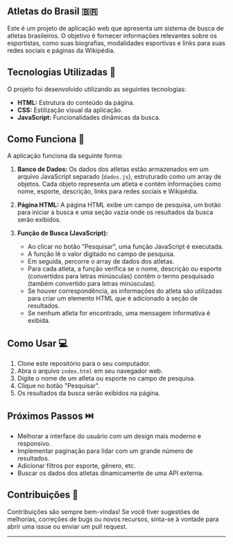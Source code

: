 ## Atletas do Brasil 🇧🇷

Este é um projeto de aplicação web que apresenta um sistema de busca de atletas brasileiros. O objetivo é fornecer informações relevantes sobre os esportistas, como suas biografias, modalidades esportivas e links para suas redes sociais e páginas da Wikipédia.

## Tecnologias Utilizadas 🚀

O projeto foi desenvolvido utilizando as seguintes tecnologias:

- **HTML:** Estrutura do conteúdo da página.
- **CSS:** Estilização visual da aplicação.
- **JavaScript:** Funcionalidades dinâmicas da busca.

## Como Funciona 🤔

A aplicação funciona da seguinte forma:

1. **Banco de Dados:** Os dados dos atletas estão armazenados em um arquivo JavaScript separado (`dados.js`), estruturado como um array de objetos. Cada objeto representa um atleta e contém informações como nome, esporte, descrição, links para redes sociais e Wikipédia.

2. **Página HTML:** A página HTML exibe um campo de pesquisa, um botão para iniciar a busca e uma seção vazia onde os resultados da busca serão exibidos.

3. **Função de Busca (JavaScript):**
   - Ao clicar no botão "Pesquisar", uma função JavaScript é executada.
   - A função lê o valor digitado no campo de pesquisa.
   - Em seguida, percorre o array de dados dos atletas.
   - Para cada atleta, a função verifica se o nome, descrição ou esporte (convertidos para letras minúsculas) contêm o termo pesquisado (também convertido para letras minúsculas).
   - Se houver correspondência, as informações do atleta são utilizadas para criar um elemento HTML que é adicionado à seção de resultados.
   - Se nenhum atleta for encontrado, uma mensagem informativa é exibida.

## Como Usar 💻

1. Clone este repositório para o seu computador.
2. Abra o arquivo `index.html` em seu navegador web.
3. Digite o nome de um atleta ou esporte no campo de pesquisa.
4. Clique no botão "Pesquisar".
5. Os resultados da busca serão exibidos na página.

## Próximos Passos ⏭️

- Melhorar a interface do usuário com um design mais moderno e responsivo.
- Implementar paginação para lidar com um grande número de resultados.
- Adicionar filtros por esporte, gênero, etc.
- Buscar os dados dos atletas dinamicamente de uma API externa.

## Contribuições 🤝

Contribuições são sempre bem-vindas! Se você tiver sugestões de melhorias, correções de bugs ou novos recursos, sinta-se à vontade para abrir uma issue ou enviar um pull request.

---
